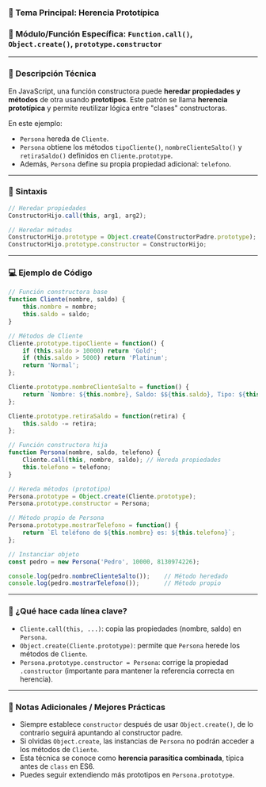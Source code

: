 ### 🧠 Tema Principal: Herencia Prototípica

### 📌 Módulo/Función Específica: `Function.call()`, `Object.create()`, `prototype.constructor`

---

### 📖 Descripción Técnica

En JavaScript, una función constructora puede **heredar propiedades y métodos** de otra usando **prototipos**.
Este patrón se llama **herencia prototípica** y permite reutilizar lógica entre "clases" constructoras.

En este ejemplo:

* `Persona` hereda de `Cliente`.
* `Persona` obtiene los métodos `tipoCliente()`, `nombreClienteSalto()` y `retiraSaldo()` definidos en `Cliente.prototype`.
* Además, `Persona` define su propia propiedad adicional: `telefono`.

---

### 🧾 Sintaxis

```javascript
// Heredar propiedades
ConstructorHijo.call(this, arg1, arg2);

// Heredar métodos
ConstructorHijo.prototype = Object.create(ConstructorPadre.prototype);
ConstructorHijo.prototype.constructor = ConstructorHijo;
```

---

### 💻 Ejemplo de Código

```javascript
// Función constructora base
function Cliente(nombre, saldo) {
    this.nombre = nombre;
    this.saldo = saldo;
}

// Métodos de Cliente
Cliente.prototype.tipoCliente = function() {
    if (this.saldo > 10000) return 'Gold';
    if (this.saldo > 5000) return 'Platinum';
    return 'Normal';
};

Cliente.prototype.nombreClienteSalto = function() {
    return `Nombre: ${this.nombre}, Saldo: $${this.saldo}, Tipo: ${this.tipoCliente()}`;
};

Cliente.prototype.retiraSaldo = function(retira) {
    this.saldo -= retira;
};

// Función constructora hija
function Persona(nombre, saldo, telefono) {
    Cliente.call(this, nombre, saldo); // Hereda propiedades
    this.telefono = telefono;
}

// Hereda métodos (prototipo)
Persona.prototype = Object.create(Cliente.prototype);
Persona.prototype.constructor = Persona;

// Método propio de Persona
Persona.prototype.mostrarTelefono = function() {
    return `El teléfono de ${this.nombre} es: ${this.telefono}`;
};

// Instanciar objeto
const pedro = new Persona('Pedro', 10000, 8130974226);

console.log(pedro.nombreClienteSalto());    // Método heredado
console.log(pedro.mostrarTelefono());       // Método propio
```

---

### 📎 ¿Qué hace cada línea clave?

* `Cliente.call(this, ...)`: copia las propiedades (nombre, saldo) en `Persona`.
* `Object.create(Cliente.prototype)`: permite que `Persona` herede los métodos de `Cliente`.
* `Persona.prototype.constructor = Persona`: corrige la propiedad `.constructor` (importante para mantener la referencia correcta en herencia).

---

### 📝 Notas Adicionales / Mejores Prácticas

* Siempre establece `constructor` después de usar `Object.create()`, de lo contrario seguirá apuntando al constructor padre.
* Si olvidas `Object.create`, las instancias de `Persona` no podrán acceder a los métodos de `Cliente`.
* Esta técnica se conoce como **herencia parasítica combinada**, típica antes de `class` en ES6.
* Puedes seguir extendiendo más prototipos en `Persona.prototype`.